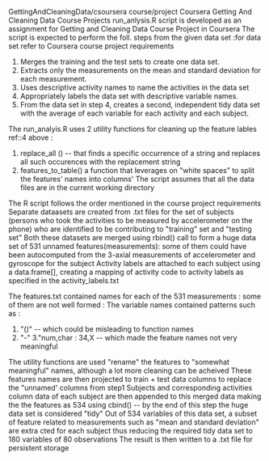 GettingAndCleaningData/csoursera course/project
Coursera Getting And Cleaning Data Course Projects
run_anlysis.R script is developed as an assignment for Getting and Cleaning Data Course Project in Coursera
The script is expected to perform the foll. steps from the given data set :for data set refer to Coursera
course project requirements
1. Merges the training and the test sets to create one data set.
2. Extracts only the measurements on the mean and standard deviation for each measurement.
3. Uses descriptive activity names to name the activities in the data set
4. Appropriately labels the data set with descriptive variable names.
5. From the data set in step 4, creates a second, independent tidy data set with the average of each variable for each activity and each subject.

The run_analyis.R uses 2 utility functions for cleaning up the feature lables ref::4 above :
1. replace_all () -- that finds a specific occurrence of a string and replaces all such occurences with the replacement string
2. features_to_table() a function that leverages on "white spaces" to split the features' names into columns'
The script assumes that all the data files are in the current working directory

The R script follows the order mentioned in the course project requirements
Separate dataasets are created from .txt files for the set of subjects (persons who took the activities to be measured by accelerometer on the
phone) who are identified to be contributing to "training" set and "testing set"
Both these datasets are merged using rbind() call to form a huge data set of 531 unnamed features(measurements): some of them 
could have been autocomputed from the  3-axial measurements of accelerometer and gyroscope for the 
subject
Activity labels are attached to each subject using a data.frame[], creating a mapping of activity code to activity labels as specified
in the activity_labels.txt

The features.txt contained names for each of the 531 measurements : some of them are not well formed :
The variable names contained patterns such as :
1. "()" -- which could be misleading to function names
2. "-"
3."num,char : 34,X -- which made the feature names not very meaningful

The utility functions are used "rename" the features to "somewhat meaningful" names, although a lot more cleaning can be 
acheived
These features names are then projected to train + test data columns to replace the "unnamed' columns from step1
Subjects and corresponding activities column data of each subject are then appended to this merged data making the the features
as 534 using cbind() -- by the end of this step the huge data set is considered "tidy"
Out of 534 variables of this data set, a subset of feature related to measurements such as "mean and standard deviation" are extra
cted for each subject thus reducing the required tidy data set to 180 variables of 80 observations
The result is then written to a .txt file for persistent storage
